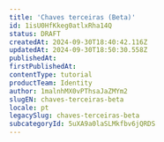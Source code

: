 ```yaml
---
title: 'Chaves terceiras (Beta)'
id: 1isU0HfKkeg0atlxRha14Q
status: DRAFT
createdAt: 2024-09-30T18:40:42.116Z
updatedAt: 2024-09-30T18:50:30.558Z
publishedAt: 
firstPublishedAt: 
contentType: tutorial
productTeam: Identity
author: 1malnhMX0vPThsaJaZMYm2
slugEN: chaves-terceiras-beta
locale: pt
legacySlug: chaves-terceiras-beta
subcategoryId: 5uXA9a0laSLMkfbv6jQRDS
---
```



